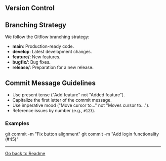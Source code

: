 ## Version Control

## Branching Strategy

We follow the Gitflow branching strategy:

- **main**: Production-ready code.
- **develop**: Latest development changes.
- **feature/**: New features.
- **bugfix/**: Bug fixes.
- **release/**: Preparation for a new release.

## Commit Message Guidelines

- Use present tense ("Add feature" not "Added feature").
- Capitalize the first letter of the commit message.
- Use imperative mood ("Move cursor to..." not "Moves cursor to...").
- Reference issues by number (e.g., `#123`).

### Examples

git commit -m "Fix button alignment"
git commit -m "Add login functionality (#45)"

---

[Go back to Readme](../README.md)
